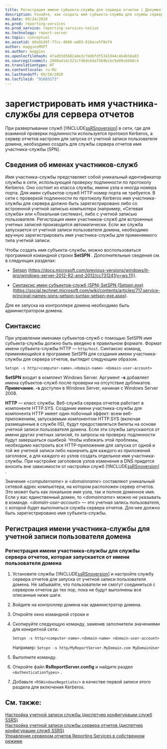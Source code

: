 ```yaml
---
title: Регистрация имени субъекта-службы для сервера отчетов | Документы Майкрософт
description: Узнайте, как создать имя субъекта-службы для службы сервера отчетов, если она выполняется от имени пользователя домена и в сети используется проверка подлинности Kerberos.
ms.date: 09/24/2020
ms.prod: reporting-services
ms.prod_service: reporting-services-native
ms.technology: report-server
ms.topic: conceptual
ms.assetid: dda91d4f-77cc-4898-ad03-810ece5f8e74
author: maggiesMSFT
ms.author: maggies
ms.openlocfilehash: 4fad93d5682a8e3cfdd6fdf5341944c4b4b58a83
ms.sourcegitcommit: 2600a414c321cfd6dc6daf5b9bcbc9a99c049dc4
ms.translationtype: HT
ms.contentlocale: ru-RU
ms.lasthandoff: 09/30/2020
ms.locfileid: "91603173"
---
```

# <a name="register-a-service-principal-name-spn-for-a-report-server"></a>зарегистрировать имя участника-службы для сервера отчетов
  При развертывании служб [!INCLUDE[ssRSnoversion](../../includes/ssrsnoversion-md.md)] в сети, где для взаимной проверки подлинности используется протокол Kerberos, а сервер отчетов настроен для запуска от учетной записи пользователя домена, необходимо создать для службы сервера отчетов имя участника-службы (SPN).  
  
## <a name="about-spns"></a>Сведения об именах участников-служб  
 Имя участника-службы представляет собой уникальный идентификатор службы в сети, использующей проверку подлинности по протоколу Kerberos. Оно состоит из класса службы, имени узла и иногда номера порта. Для имен субъектов-служб HTTP номер порта не требуется. В сети с проверкой подлинности по протоколу Kerberos имя участника-службы для сервера должно быть зарегистрировано либо со встроенной учетной записью компьютера (например, «Сетевая служба» или «Локальная система»), либо с учетной записью пользователя. Регистрация имен участников-служб для встроенных учетных записей производится автоматически. Если же служба запускается от учетной записи пользователя домена, необходимо вручную зарегистрировать имя участника-службы для применяемого типа учетной записи.  
  
 Чтобы создать имя субъекта-службы, можно воспользоваться программой командной строки **SetSPN** . Дополнительные сведения см. в следующих разделах:  
  
-   [Setspn](https://docs.microsoft.com/previous-versions/windows/it-pro/windows-server-2012-R2-and-2012/cc731241(v=ws.11)) (https://docs.microsoft.com/previous-versions/windows/it-pro/windows-server-2012-R2-and-2012/cc731241(v=ws.11)).  
  
-   [Синтаксис имен субъектов-служб (SPN) SetSPN (Setspn.exe)](https://social.technet.microsoft.com/wiki/contents/articles/717.service-principal-names-spns-setspn-syntax-setspn-exe.aspx) (https://social.technet.microsoft.com/wiki/contents/articles/717.service-principal-names-spns-setspn-syntax-setspn-exe.aspx).  
  
 Для ее запуска на контроллере домена необходимо быть администратором домена.  
  
## <a name="syntax"></a>Синтаксис  

При управлении именами субъектов-служб с помощью SetSPN имя субъекта-службы должно быть введено в правильном формате. Формат имени субъекта-службы HTTP — `http/host`. Синтаксис команд, применяющийся в программе SetSPN для создания имени участника-службы для сервера отчетов, выглядит следующим образом.  
  
```  
Setspn -s http/<computer-name>.<domain-name> <domain-user-account>  
```  
  
 **SetSPN** входит в комплект Windows Server. Аргумент **-s** добавляет имена субъектов-служб после проверки на отсутствие дубликатов. **Примечание. -s** доступен в Windows Server, начиная с Windows Server 2008.  
  
 **HTTP** — класс службы. Веб-служба сервера отчетов работает в компоненте HTTP.SYS. Создание имени участника-службы для компонента HTTP имеет один побочный эффект: всем веб-приложениям, запускаемым компонентом HTTP.SYS (включая размещенные в службе IIS), будут предоставляться билеты на основе учетной записи пользователя домена. Если эти службы запускаются от имени других учетных записей, то запросы на проверку подлинности будут завершаться ошибкой. Чтобы избежать этой проблемы, необходимо настроить все HTTP-приложения для запуска от одной и той же учетной записи либо назначить для каждого из приложений заголовок, а для каждого из узлов создать отдельное имя участника-службы. При настройке заголовков узлов изменения в DNS придется вносить вне зависимости от настройки служб [!INCLUDE[ssRSnoversion](../../includes/ssrsnoversion-md.md)] .  
  
 Значения \<*computername*> и \<*domainname*> составляют уникальный сетевой адрес компьютера, на котором расположен сервер отчетов. Это может быть как локальное имя узла, так и полное доменное имя. Если у вас единственный домен, то \<*domainname*> можно не указывать в команде. \<*domain-user-account*> — это учетная запись пользователя, с которой будет выполняться служба сервера отчетов. Для нее должно быть зарегистрировано имя субъекта-службы.  
  
## <a name="register-an-spn-for-domain-user-account"></a>Регистрация имени участника-службы для учетной записи пользователя домена  
  
### <a name="to-register-an-spn-for-a-report-server-service-running-as-a-domain-user"></a>Регистрация имени участника-службы для службы сервера отчетов, которая запускается от имени пользователя домена  
  
1.  Установите службы [!INCLUDE[ssRSnoversion](../../includes/ssrsnoversion-md.md)] и настройте службу сервера отчетов для запуска от учетной записи пользователя домена. Не забывайте, что пользователи не смогут соединиться с сервером отчетов до тех пор, пока не будут выполнены все описанные ниже шаги.  
  
2.  Войдите на контроллер домена как администратор домена.  
  
3.  Откройте окно командной строки и  
  
4.  Скопируйте следующую команду, заменив заполнители значениями для конкретной сети:  
  
    ```  
    Setspn -s http/<computer-name>.<domain-name> <domain-user-account>  
    ```  
  
    Например: `Setspn -s http/MyReportServer.MyDomain.com MyDomainUser`  
  
5.  Выполните команду.  
  
6.  Откройте файл **RsReportServer.config** и найдите раздел `<AuthenticationTypes>` .  
  
7.  Добавьте `<RSWindowsNegotiate/>` в качестве первой записи этого раздела для включения Kerberos.  
  
## <a name="see-also"></a>См. также:  
 [Настройка учетной записи службы (диспетчер конфигурации служб SSRS)](../install-windows/configure-the-report-server-service-account-ssrs-configuration-manager.md)   
 [Настройка учетной записи службы сервера отчетов (диспетчер конфигурации служб SSRS)](../../reporting-services/install-windows/configure-the-report-server-service-account-ssrs-configuration-manager.md)   
 [Управление сервером отчетов Reporting Services в собственном режиме](../../reporting-services/report-server/manage-a-reporting-services-native-mode-report-server.md)  
  
  
